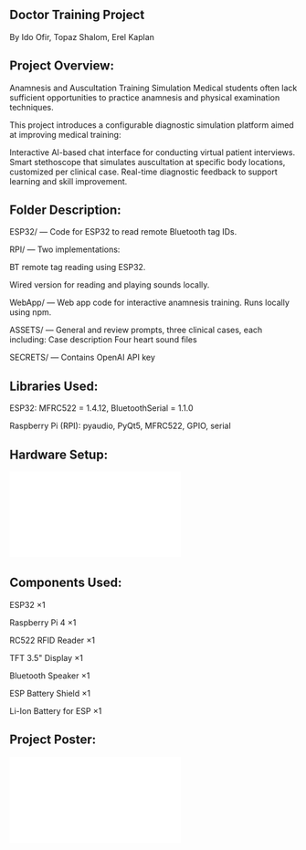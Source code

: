 ## **Doctor Training Project**

By Ido Ofir, Topaz Shalom, Erel Kaplan

## **Project Overview:**
Anamnesis and Auscultation Training Simulation
Medical students often lack sufficient opportunities to practice anamnesis and physical examination techniques.

This project introduces a configurable diagnostic simulation platform aimed at improving medical training:

Interactive AI-based chat interface for conducting virtual patient interviews.
Smart stethoscope that simulates auscultation at specific body locations, customized per clinical case.
Real-time diagnostic feedback to support learning and skill improvement.


## **Folder Description:**
ESP32/ — Code for ESP32 to read remote Bluetooth tag IDs.

RPI/ — Two implementations:

BT remote tag reading using ESP32.

Wired version for reading and playing sounds locally.

WebApp/ — Web app code for interactive anamnesis training. Runs locally using npm.

ASSETS/ — General and review prompts, three clinical cases, each including:
Case description
Four heart sound files

SECRETS/ — Contains OpenAI API key

## **Libraries Used:**
ESP32: MFRC522 = 1.4.12, BluetoothSerial = 1.1.0

Raspberry Pi (RPI): pyaudio, PyQt5, MFRC522, GPIO, serial

## **Hardware Setup:**
![Smart Stethoscope Diagram](finalScheme.pdf)

## **Components Used:**
ESP32 ×1

Raspberry Pi 4 ×1

RC522 RFID Reader ×1

TFT 3.5" Display ×1

Bluetooth Speaker ×1

ESP Battery Shield ×1

Li-Ion Battery for ESP ×1

## **Project Poster:**
![Poster](Poster.pdf)
